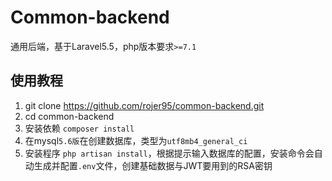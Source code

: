 # Common-backend
通用后端，基于Laravel5.5，php版本要求`>=7.1`

## 使用教程

1. git clone https://github.com/rojer95/common-backend.git
2. cd common-backend 
3. 安装依赖 `composer install`
4. 在mysql`5.6版`在创建数据库，类型为`utf8mb4_general_ci`
5. 安装程序 `php artisan install`，根据提示输入数据库的配置，安装命令会自动生成并配置`.env`文件，创建基础数据与JWT要用到的RSA密钥
 
